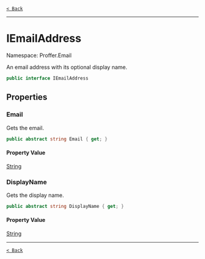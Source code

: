 [`< Back`](./)

---

# IEmailAddress

Namespace: Proffer.Email

An email address with its optional display name.

```csharp
public interface IEmailAddress
```

## Properties

### **Email**

Gets the email.

```csharp
public abstract string Email { get; }
```

#### Property Value

[String](https://docs.microsoft.com/en-us/dotnet/api/system.string)<br>

### **DisplayName**

Gets the display name.

```csharp
public abstract string DisplayName { get; }
```

#### Property Value

[String](https://docs.microsoft.com/en-us/dotnet/api/system.string)<br>

---

[`< Back`](./)

